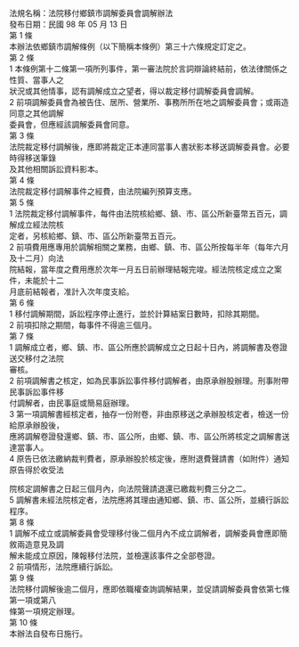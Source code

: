 法規名稱：法院移付鄉鎮市調解委員會調解辦法  
發布日期：民國 98 年 05 月 13 日  
第 1 條  
本辦法依鄉鎮市調解條例（以下簡稱本條例）第三十六條規定訂定之。  
第 2 條  
1 本條例第十二條第一項所列事件，第一審法院於言詞辯論終結前，依法律關係之性質、當事人之  
狀況或其他情事，認有調解成立之望者，得以裁定移付調解委員會調解。  
2 前項調解委員會為被告住、居所、營業所、事務所所在地之調解委員會；或兩造同意之其他調解  
委員會，但應經該調解委員會同意。  
第 3 條  
法院裁定移付調解後，應即將裁定正本連同當事人書狀影本移送調解委員會。必要時得移送筆錄  
及其他相關訴訟資料影本。  
第 4 條  
法院裁定移付調解事件之經費，由法院編列預算支應。  
第 5 條  
1 法院裁定移付調解事件，每件由法院核給鄉、鎮、市、區公所新臺幣五百元，調解成立經法院核  
定者，另核給鄉、鎮、市、區公所新臺幣五百元。  
2 前項費用應專用於調解相關之業務，由鄉、鎮、市、區公所按每半年（每年六月及十二月）向法  
院結報，當年度之費用應於次年一月五日前辦理結報完竣。經法院核定成立之案件，未能於十二  
月底前結報者，准計入次年度支給。  
第 6 條  
1 移付調解期間，訴訟程序停止進行，並於計算結案日數時，扣除其期間。  
2 前項扣除之期間，每事件不得逾三個月。  
第 7 條  
1 調解成立者，鄉、鎮、市、區公所應於調解成立之日起十日內，將調解書及卷證送交移付之法院  
審核。  
2 前項調解書之核定，如為民事訴訟事件移付調解者，由原承辦股辦理。刑事附帶民事訴訟事件移  
付調解者，由民事庭或簡易庭辦理。  
3 第一項調解書經核定者，抽存一份附卷，非由原移送之承辦股核定者，檢送一份給原承辦股後，  
應將調解卷證發還鄉、鎮、市、區公所，由鄉、鎮、市、區公所將核定之調解書送達當事人。  
4 原告已依法繳納裁判費者，原承辦股於核定後，應附退費聲請書（如附件）通知原告得於收受法  


院核定調解書之日起三個月內，向法院聲請退還已繳裁判費三分之二。  
5 調解書未經法院核定者，法院應將其理由通知鄉、鎮、市、區公所，並續行訴訟程序。  
第 8 條  
1 調解不成立或調解委員會受理移付後二個月內不成立調解者，調解委員會應即簡敘兩造意見及調  
解未能成立原因，陳報移付法院，並檢還該事件之全部卷證。  
2 前項情形，法院應續行訴訟。  
第 9 條  
法院移付調解後逾二個月，應即依職權查詢調解結果，並促請調解委員會依第七條第一項或第八  
條第一項規定辦理。  
第 10 條  
本辦法自發布日施行。  


